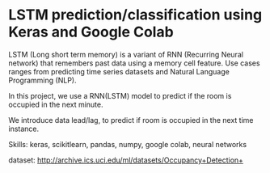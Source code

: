 # LSTM prediction/classification using Keras and Google Colab

 LSTM (Long short term memory) is a variant of RNN (Recurring Neural network) that remembers past data using a memory cell feature. 
 Use cases ranges from predicting time series datasets and Natural Language Programming (NLP).
 
 In this project, we use a RNN(LSTM) model to predict if the room is occupied in the next minute.

 We introduce data lead/lag, to predict if room is occupied in the next time instance.

Skills: keras, scikitlearn, pandas, numpy, google colab, neural networks

dataset: http://archive.ics.uci.edu/ml/datasets/Occupancy+Detection+
